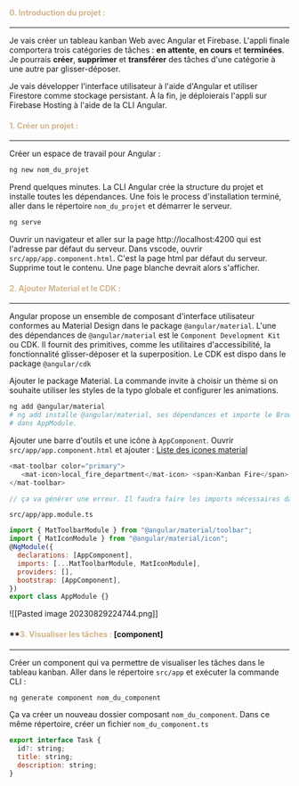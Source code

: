 #### **<font color = "tan">0. Introduction du projet :</font>**

---

Je vais créer un tableau kanban Web avec Angular et Firebase. L'appli finale comportera trois catégories de tâches : **en attente**, **en cours** et **terminées**. Je pourrais **créer**, **supprimer** et **transférer** des tâches d'une catégorie à une autre par glisser-déposer.

Je vais développer l'interface utilisateur à l'aide d'Angular et utiliser Firestore comme stockage persistant. À la fin, je déploierais l'appli sur Firebase Hosting à l'aide de la CLI Angular.

#### **<font color = "tan">1. Créer un projet :</font>**

---

Créer un espace de travail pour Angular :

```bash
ng new nom_du_projet
```

Prend quelques minutes. La CLI Angular crée la structure du projet et installe toutes les dépendances. Une fois le process d'installation terminé, aller dans le répertoire `nom_du_projet` et démarrer le serveur.

```bash
ng serve
```

Ouvrir un navigateur et aller sur la page http://localhost:4200 qui est l'adresse par défaut du serveur.
Dans vscode, ouvrir `src/app/app.component.html`. C'est la page html par défaut du serveur.
Supprime tout le contenu. Une page blanche devrait alors s'afficher.

#### **<font color = "tan">2. Ajouter Material et le CDK :</font>**

---

Angular propose un ensemble de composant d'interface utilisateur conformes au Material Design dans le package `@angular/material`. L'une des dépendances de `@angular/material` est le `Component Development Kit` ou CDK. Il fournit des primitives, comme les utilitaires d'accessibilité, la fonctionnalité glisser-déposer et la superposition. Le CDK est dispo dans le package `@angular/cdk`

Ajouter le package Material. La commande invite à choisir un thème si on souhaite utiliser les styles de la typo globale et configurer les animations.

```bash
ng add @angular/material
# ng add installe @angular/material, ses dépendances et importe le BrowserAnimationModule
# dans AppModule.
```

Ajouter une barre d'outils et une icône à `AppComponent`. Ouvrir `src/app/app.component.html` et ajouter :
[Liste des icones material](https://fonts.google.com/icons)

```js
<mat-toolbar color="primary">
   <mat-icon>local_fire_department</mat-icon> <span>Kanban Fire</span>
</mat-toolbar>

// ça va générer une erreur. Il faudra faire les imports nécessaires dans app.module.ts
```

`src/app/app.module.ts`

```js
import { MatToolbarModule } from "@angular/material/toolbar";
import { MatIconModule } from "@angular/material/icon";
@NgModule({
  declarations: [AppComponent],
  imports: [...MatToolbarModule, MatIconModule],
  providers: [],
  bootstrap: [AppComponent],
})
export class AppModule {}
```

![[Pasted image 20230829224744.png]]

#### \*\*<font color = "tan">3. Visualiser les tâches :</font> [component]

---

Créer un component qui va permettre de visualiser les tâches dans le tableau kanban. Aller dans le répertoire `src/app` et exécuter la commande CLI :

```bash
ng generate component nom_du_component
```

Ça va créer un nouveau dossier composant `nom_du_component`. Dans ce même répertoire, créer un fichier `nom_du_component.ts`

```js
export interface Task {
  id?: string;
  title: string;
  description: string;
}
```
